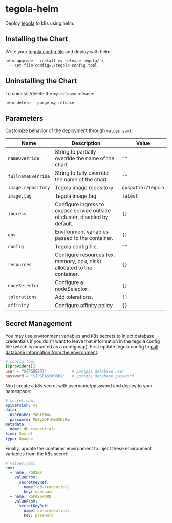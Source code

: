 # tegola-helm

Deploy [tegola](https://github.com/go-spatial/tegola) to k8s using helm.

## Installing the Chart
Write your [tegola config file](https://tegola.io/documentation/configuration/) and deploy
with helm:
```shell
helm upgrade --install my-release tegola/ \
  --set-file config=./tegola-config.toml
```

## Uninstalling the Chart
To uninstall/delete the `my-release` release:
```shell
helm delete --purge my-release
```


## Parameters
Customize behavior of the deployment through `values.yaml`:

| Name                     | Description                                                                             | Value           |
| ------------------------ | --------------------------------------------------------------------------------------- | --------------- |
| `nameOverride`           | String to partially override the name of the chart                                    | `""`            |
| `fullnameOverride`       | String to fully override the name of the chart                                       | `""`            |
| `image.repository`            | Tegola image repository                | `gospatial/tegola`            |
| `image.tag`           | Tegola image tag           | `latest`            |
| `ingress`      | Configure ingress to expose service outside of cluster, disabled by default.                                         | `{}`            |
| `env`          | Environment variables passed to the container.                                                    | `{}` |
| `config`            | Tegola config file.                                 | `""`            |
| `resources` | Configure resources (ex. memory, cpu, disk) allocated to the container. | `{}`         |
| `nodeSelector` | Configure a nodeSelector.                                | `{}`     |
| `tolerations` | Add tolerations.                               | `[]`     |
| `affinity` | Configure affinity policy                            | `{}`     |

## Secret Management
You may use environment variables and k8s secrets to inject database credentials if you don't want
to leave that information in the tegola config file (which is mounted as a configmap).  First update tegola
config to [pull database information from the environment](https://tegola.io/documentation/configuration/#env-var):

```toml
# config.toml
[[providers]]
user = "${PGUSER}"           # postgis database user
password = "${PGPASSWORD}"   # postgis database password
```

Next create a k8s secret with username/password and deploy to your namespace:

```yaml
# secret.yaml
apiVersion: v1
data:
  username: YWRtaW4=
  password: MWYyZDFlMmU2N2Rm
metadata:
  name: db-credentials
kind: Secret
type: Opaque
```

Finally, update the container environment to inject these environment variables from the k8s secret:

```yaml
# values.yaml
env:
  - name: PGUSER
    valueFrom:
      secretKeyRef:
        name: db-credentials
        key: username
  - name: PGPASSWORD
    valueFrom:
      secretKeyRef:
        name: db-credentials
        key: password
```
